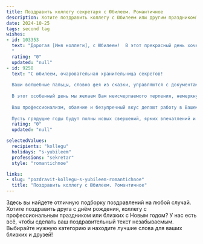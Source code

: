```yaml
---
title: Поздравить коллегу секретаря с Юбилеем. Романтичное
description: Хотите поздравить коллегу с Юбилеем или другим праздником? Наш ИИ создаст незабываемое поздравление, а вы обязательно выделитесь среди других.  
date: 2024-10-25
tags: second tag
wishes:
- id: 103353
  text: "Дорогая [Имя коллеги], с Юбилеем!  В этот прекрасный день хочется сказать тебе, что ты — не просто секретарь, а настоящая волшебница, которая с лёгкостью распутывает самые сложные узлы и создаёт атмосферу уюта и гармонии вокруг себя. Твоя забота, внимательность и нежность — это редкий дар, которым ты щедро делишься с нами. Пусть твоя жизнь будет наполнена  радостью, счастьем и любовью, как прекрасная мелодия, звучащая в унисон с твоей прекрасной душой.  С юбилеем!
  "
  rating: "0"
  updated: "null"
- id: 9258
  text: "С юбилеем, очаровательная хранительница секретов!
  
  Ваши волшебные пальцы, словно фея из сказки, управляются с документами, превращая хаос в порядок. Вы - незаменимая жемчужина в ожерелье нашей команды.
  
  В этот особенный день мы желаем Вам неисчерпаемого терпения, немеркнущего энтузиазма и неугасаемого оптимизма. Пусть каждый день будет наполнен ароматом любимых цветов, сиянием улыбок и бесконечной благодарностью за Ваш непосильный труд.
  
  Ваш профессионализм, обаяние и безупречный вкус делают работу в Вашем окружении истинным удовольствием. Мы ценим Вас как коллегу и восхищаемся Вами как женщиной.
  
  Пусть грядущие годы будут полны новых свершений, ярких впечатлений и счастливых моментов. С юбилеем, дорогая секретарша!"
  rating: "0"
  updated: "null"

selectedValues:
  recipients: "kollegu"
  holidays: "s-yubileem"
  professions: "sekretar"
  style: "romantichnoe"

links:
- slug: "pozdravit-kollegu-s-yubileem-romantichnoe"
  title: "Поздравить коллегу с Юбилеем. Романтичное"
---
```


Здесь вы найдете отличную подборку поздравлений на любой случай.
Хотите поздравить друга с днём рождения, коллегу с профессиональным праздником или близких с Новым годом? У нас есть всё, чтобы сделать ваш поздравительный текст незабываемым. Выбирайте нужную категорию и находите лучшие слова для ваших близких и друзей!
